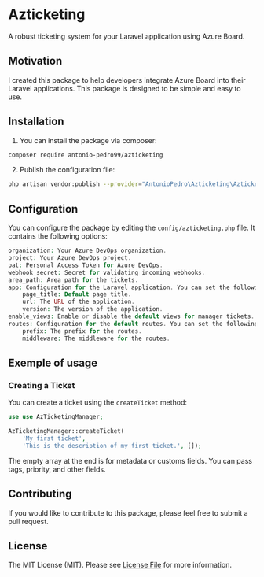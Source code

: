 # Azticketing

A robust ticketing system for your Laravel application using Azure Board.

## Motivation

I created this package to help developers integrate Azure Board into their Laravel applications. This package is designed to be simple and easy to use.

## Installation

1. You can install the package via composer:

```bash
composer require antonio-pedro99/azticketing
```

2. Publish the configuration file:

```bash
php artisan vendor:publish --provider="AntonioPedro\Azticketing\AzticketingServiceProvider" --tag="azticketing-config"
```

## Configuration

You can configure the package by editing the `config/azticketing.php` file. It contains the following options:

```php
organization: Your Azure DevOps organization.
project: Your Azure DevOps project.
pat: Personal Access Token for Azure DevOps.
webhook_secret: Secret for validating incoming webhooks.
area_path: Area path for the tickets.
app: Configuration for the Laravel application. You can set the following options:
    page_title: Default page title.
    url: The URL of the application.
    version: The version of the application.
enable_views: Enable or disable the default views for manager tickets.
routes: Configuration for the default routes. You can set the following options:
    prefix: The prefix for the routes.
    middleware: The middleware for the routes.
```

## Exemple of usage

### Creating a Ticket

You can create a ticket using the `createTicket` method:

```php
use use AzTicketingManager;

AzTicketingManager::createTicket(
    'My first ticket',
    'This is the description of my first ticket.', []);
```

The empty array at the end is for metadata or customs fields. You can pass tags, priority, and other fields.

## Contributing

If you would like to contribute to this package, please feel free to submit a pull request.

## License

The MIT License (MIT). Please see [License File](LICENSE.md) for more information.
